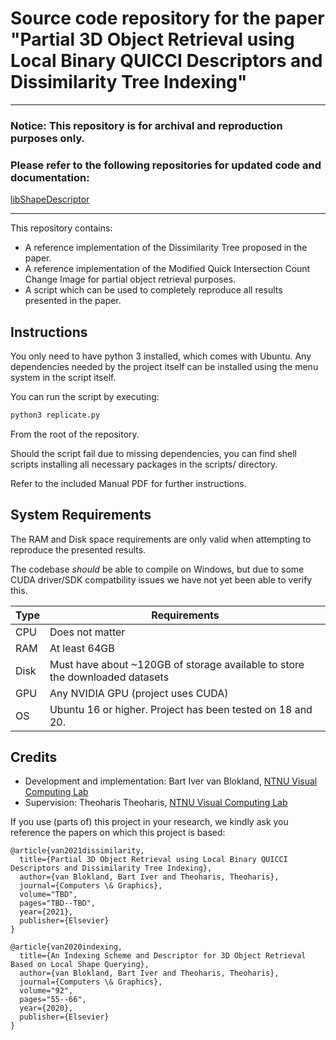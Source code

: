# Source code repository for the paper "Partial 3D Object Retrieval using Local Binary QUICCI Descriptors and Dissimilarity Tree Indexing"

-----

### Notice: This repository is for archival and reproduction purposes only. 
### Please refer to the following repositories for updated code and documentation:

[libShapeDescriptor](https://github.com/bartvbl/libShapeDescriptor)



-----

This repository contains:

- A reference implementation of the Dissimilarity Tree proposed in the paper.
- A reference implementation of the Modified Quick Intersection Count Change Image for partial object retrieval purposes.
- A script which can be used to completely reproduce all results presented in the paper.

## Instructions

You only need to have python 3 installed, which comes with Ubuntu. Any dependencies needed by the project itself can be installed using the menu system in the script itself.

You can run the script by executing:

```bash
python3 replicate.py
```

From the root of the repository.

Should the script fail due to missing dependencies, you can find shell scripts installing all necessary packages in the scripts/ directory.

Refer to the included Manual PDF for further instructions.

## System Requirements

The RAM and Disk space requirements are only valid when attempting to reproduce the presented results.

The codebase _should_ be able to compile on Windows, but due to some CUDA driver/SDK compatbility issues we have not yet been able to verify this.

Type | Requirements
-----|----------------------------------------------------------------------------
CPU  | Does not matter
RAM  | At least 64GB
Disk | Must have about ~120GB of storage available to store the downloaded datasets
GPU  | Any NVIDIA GPU (project uses CUDA)
OS   | Ubuntu 16 or higher. Project has been tested on 18 and 20.

## Credits

- Development and implementation: Bart Iver van Blokland, [NTNU Visual Computing Lab](https://www.idi.ntnu.no/grupper/vis/)
- Supervision: Theoharis Theoharis, [NTNU Visual Computing Lab](https://www.idi.ntnu.no/grupper/vis/)

If you use (parts of) this project in your research, we kindly ask you reference the papers on which this project is based:

    @article{van2021dissimilarity,
      title={Partial 3D Object Retrieval using Local Binary QUICCI Descriptors and Dissimilarity Tree Indexing},
      author={van Blokland, Bart Iver and Theoharis, Theoharis},
      journal={Computers \& Graphics},
      volume="TBD",
      pages="TBD--TBD",
      year={2021},
      publisher={Elsevier}
    }
    
    @article{van2020indexing,
      title={An Indexing Scheme and Descriptor for 3D Object Retrieval Based on Local Shape Querying},
      author={van Blokland, Bart Iver and Theoharis, Theoharis},
      journal={Computers \& Graphics},
	  volume="92",
	  pages="55--66",
      year={2020},
      publisher={Elsevier}
    }

